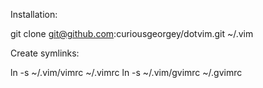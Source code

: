 Installation:

  git clone git@github.com:curiousgeorgey/dotvim.git ~/.vim

Create symlinks:

  ln -s ~/.vim/vimrc ~/.vimrc
  ln -s ~/.vim/gvimrc ~/.gvimrc

